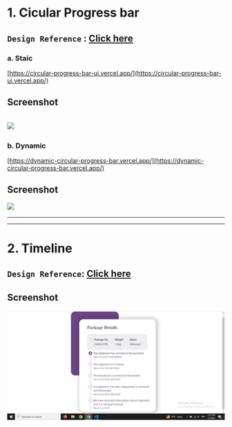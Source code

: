 # 1. Cicular Progress bar
`Design Reference` : 
[Click here](https://www.uidesigndaily.com/posts/progress)
---
### a. Staic
[https://circular-progress-bar-ui.vercel.app/](https://circular-progress-bar-ui.vercel.app/)

## Screenshot
![](https://github.com/VibhashDwivedi/UI-Design/blob/main/Circular%20Progress/screenshot/Screenshot%20(237).png)
---
### b. Dynamic
[https://dynamic-circular-progress-bar.vercel.app/](https://dynamic-circular-progress-bar.vercel.app/)

## Screenshot
![](https://github.com/VibhashDwivedi/UI-Design/blob/main/Dynamic%20Circular%20Pro/Screenshot/Screenshot%20(238).png)

---
---
# 2. Timeline
`Design Reference`:
[Click here](https://www.uidesigndaily.com/posts/figma-timeline-ui-design-card-day-1578)
---
## Screenshot
![](https://github.com/VibhashDwivedi/UI-Components/blob/main/Timeline/Screenshot/Screenshot%20(239).png)

